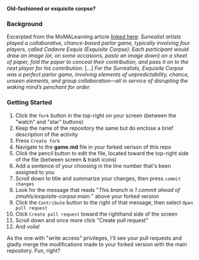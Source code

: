 **Old-fashioned or exquisite corpse?**

### Background
Excerpted from the MoMALearning article [linked here](https://www.moma.org/learn/moma_learning/tanguy-miro-morise-manray-nude/):
*Surrealist artists played a collaborative, chance-based parlor game, typically involving four players, called Cadavre Exquis (Exquisite Corpse). Each participant would draw an image (or, on some occasions, paste an image down) on a sheet of paper, fold the paper to conceal their contribution, and pass it on to the next player for his contribution.* [...] *For the Surrealists, Exquisite Corpse was a perfect parlor game, involving elements of unpredictability, chance, unseen elements, and group collaboration—all in service of disrupting the waking mind’s penchant for order.*

### Getting Started
1. Click the `fork` button in the top-right on your screen (between the "watch" and "star" buttons)
2. Keep the name of the repository the same but do enclose a brief description of the activity
3. Press `Create fork`
4. Navigate to the **game.md** file in your forked verison of this repo
5. Click the pencil button to edit the file, located toward the top-right side of the file (between screen & trash icons)
6. Add a sentence of your choosing in the line number that's been assigned to you
7. Scroll down to title and summarize your changes, then press `commit changes`
8. Look for the message that reads "*This branch is 1 commit ahead of zmuhls/exquisite-corpse:main.*" above your forked version
9. Click the `Contribute` button to the right of that message, then select `Open pull request`
10. Click `Create pull request` toward the righthand side of the screen
11. Scroll down and once more click "Create pull request" 
12. And voila! 

As the one with "write access" privileges, I'll see your pull requests and gladly merge the modifications made to your forked version with the main repository. Fun, right? 
